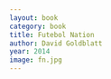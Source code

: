```yaml
---
layout: book
category: book
title: Futebol Nation
author: David Goldblatt
year: 2014
image: fn.jpg
---
```

